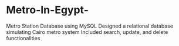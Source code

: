 # Metro-In-Egypt-
Metro Station Database using MySQL Designed a relational database simulating Cairo metro system Included search, update, and delete functionalities
